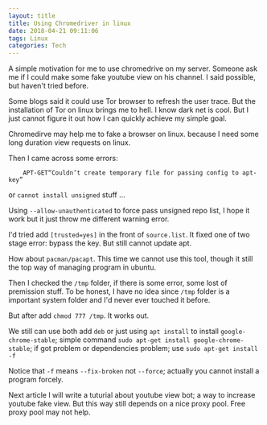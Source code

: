 ```yaml
---
layout: title
title: Using Chromedriver in linux
date: 2018-04-21 09:11:06
tags: Linux
categories: Tech
---
```


A simple motivation for me to use chromedrive on my server. Someone ask me if I could make some fake youtube view on his channel. I said possible, but haven't tried before. 

Some blogs said it could use Tor browser to refresh the user trace. But the installation of Tor on linux brings me to hell. I know dark net is cool. But I just cannot figure it out how I can quickly achieve my simple goal.

Chromedirve may help me to fake a browser on linux. because I need some long duration view requests on linux.

Then I came across some errors:
```
    APT-GET“Couldn’t create temporary file for passing config to apt-key”
```
or `cannot install unsigned` stuff ...

Using `--allow-unauthenticated` to force pass unsigned repo list, I hope it work but it just throw me different warning error. 

I'd tried add `[trusted=yes]` in the front of `source.list`. It fixed one of two stage error: bypass the key. But still cannot update apt. 

How about `pacman/pacapt`. This time we cannot use this tool, though it still the top way of managing program in ubuntu. 

Then I checked the `/tmp` folder, if there is some error, some lost of premission stuff. To be honest, I have no idea since `/tmp` folder is a important system folder and I'd never ever touched it before. 

But after add `chmod 777 /tmp`. It works out.

We still can use both add `deb` or just using `apt install` to install `google-chrome-stable`; simple command `sudo apt-get install google-chrome-stable`; if got problem or dependencies problem; use `sudo apt-get install -f` 

Notice that `-f` means `--fix-broken` not `--force`; actually you cannot install a program forcely. 

Next article I will write a tuturial about youtube view bot; a way to increase youtube fake view. But this way still depends on a nice proxy pool. Free proxy pool may not help. 